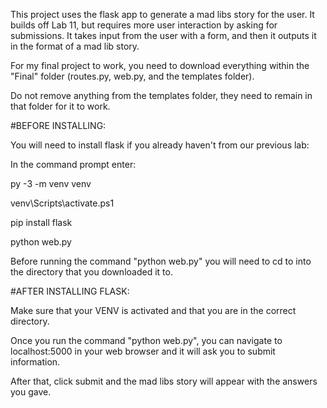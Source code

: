 This project uses the flask app to generate a mad libs story for the user. It builds off Lab 11, but requires more user interaction by asking for submissions.
It takes input from the user with a form, and then it outputs it in the format of a mad lib story. 


For my final project to work, you need to download everything within the "Final" folder (routes.py, web.py, and the templates folder).

Do not remove anything from the templates folder, they need to remain in that folder for it to work. 

#BEFORE INSTALLING:

You will need to install flask if you already haven't from our previous lab:

In the command prompt enter:

py -3 -m venv venv

venv\Scripts\activate.ps1

pip install flask

python web.py

Before running the command "python web.py" you will need to cd to into the directory that you downloaded it to.

#AFTER INSTALLING FLASK:

Make sure that your VENV is activated and that you are in the correct directory.

Once you run the command "python web.py", you can navigate to localhost:5000 in your web browser and it will ask you to submit information. 

After that, click submit and the mad libs story will appear with the answers you gave. 
